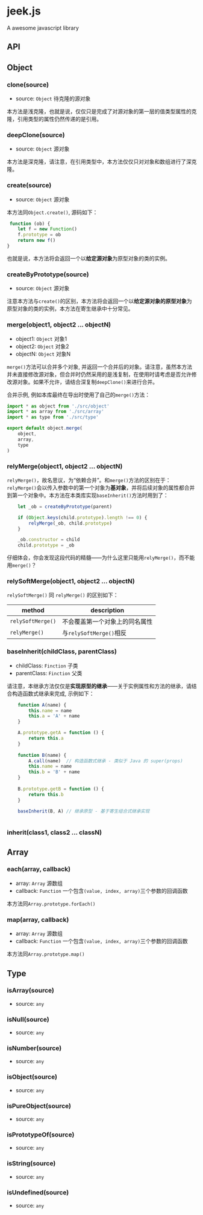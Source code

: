 # jeek.js
A awesome javascript library

## API

## Object

### clone(source)
- source: `Object` 待克隆的源对象

本方法是浅克隆，也就是说，仅仅只是完成了对源对象的第一层的值类型属性的克隆，引用类型的属性仍然传递的是引用。


### deepClone(source)
- source: `Object` 源对象

本方法是深克隆，请注意，在引用类型中，本方法仅仅只对对象和数组进行了深克隆。

### create(source)
- source: `Object` 源对象

本方法同`Object.create()`, 源码如下：

```js
 function (ob) {
    let f = new Function()
    f.prototype = ob
    return new f()
}
```

也就是说，本方法将会返回一个以**给定源对象**为原型对象的类的实例。

### createByPrototype(source)
- source: `Object` 源对象

注意本方法与`create()`的区别，本方法将会返回一个以**给定源对象的原型对象**为原型对象的类的实例，本方法在寄生继承中十分常见。

### merge(object1, object2 ... objectN)
- object1: `Object` 对象1
- object2: `Object` 对象2
- objectN: `Object` 对象N

`merge()`方法可以合并多个对象, 并返回一个合并后的对象。请注意，虽然本方法并未直接修改源对象，但合并时仍然采用的是浅复制，在使用时请考虑是否允许修改源对象。如果不允许，请结合深复制`deepClone()`来进行合并。

合并示例, 例如本库最终在导出时使用了自己的`merge()`方法：

```js
import * as object from './src/object'
import * as array from './src/array'
import * as type from './src/type'

export default object.merge(
    object,
    array,
    type
)
```

### relyMerge(object1, object2 ... objectN)

`relyMerge()`，故名思议，为“依赖合并”。和`merge()`方法的区别在于：`relyMerge()`会以传入参数中的第一个对象为**基对象**，并将后续对象的属性都合并到第一个对象中。本方法在本类库实现`baseInherit()`方法时用到了：

```js
    let _ob = createByPrototype(parent)

    if (Object.keys(child.prototype).length !== 0) {
        relyMerge(_ob, child.prototype)
    }

    _ob.constructor = child
    child.prototype = _ob
```

仔细体会，你会发现这段代码的精髓——为什么这里只能用`relyMerge()`，而不能用`merge()`？

### relySoftMerge(object1, object2 ... objectN)

`relySoftMerge()` 同 `relyMerge()` 的区别如下：

method|description
---|---
`relySoftMerge()`|不会覆盖第一个对象上的同名属性
`relyMerge()` |与`relySoftMerge()`相反


### baseInherit(childClass, parentClass)
- childClass: `Finction` 子类
- parentClass: `Finction` 父类

请注意，本继承方法仅仅是**实现原型的继承**——关于实例属性和方法的继承，请结合构造函数式继承来完成, 示例如下：

```js
    function A(name) {
        this.name = name
        this.a = 'A' + name
    }

    A.prototype.getA = function () {
        return this.a
    }
    
    function B(name) {
    	A.call(name)  // 构造函数式继承 - 类似于 Java 的 super(props)
        this.name = name
        this.b = 'B' + name
    }
    
    B.prototype.getB = function () {
        return this.b
    }
    
    baseInherit(B, A) // 继承原型 - 基于寄生组合式继承实现
    
```

### inherit(class1, class2 ... classN)


## Array

### each(array, callback)
- array: `Array` 源数组
- callback: `Function` 一个包含`(value, index, array)`三个参数的回调函数

本方法同`Array.prototype.forEach()`

### map(array, callback)
- array: `Array` 源数组
- callback: `Function` 一个包含`(value, index, array)`三个参数的回调函数

本方法同`Array.prototype.map()`


## Type

### isArray(source)
- source: `any`

### isNull(source)
- source: `any`

### isNumber(source)
- source: `any`

### isObject(source)
- source: `any`

### isPureObject(source)
- source: `any`

### isPrototypeOf(source)
- source: `any`

### isString(source)
- source: `any`

### isUndefined(source)
- source: `any`


